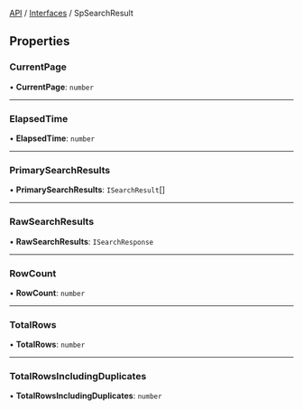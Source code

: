 [API](../index.md) / [Interfaces](index.md) / SpSearchResult

## Properties

### CurrentPage

• **CurrentPage**: `number`

___

### ElapsedTime

• **ElapsedTime**: `number`

___

### PrimarySearchResults

• **PrimarySearchResults**: `ISearchResult`[]

___

### RawSearchResults

• **RawSearchResults**: `ISearchResponse`

___

### RowCount

• **RowCount**: `number`

___

### TotalRows

• **TotalRows**: `number`

___

### TotalRowsIncludingDuplicates

• **TotalRowsIncludingDuplicates**: `number`